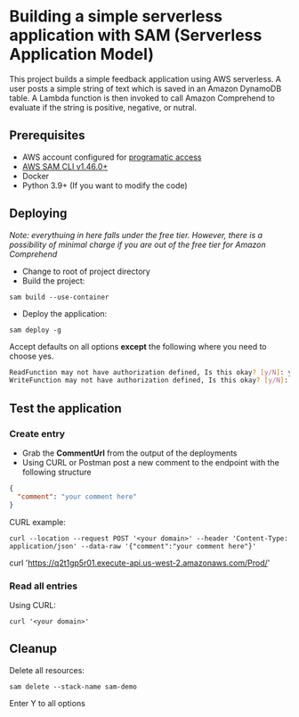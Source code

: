 <!-- 
Copyright Amazon.com, Inc. or its affiliates. All Rights Reserved.
SPDX-License-Identifier: MIT-0
-->

# Building a simple serverless application with SAM (Serverless Application Model)

This project builds a simple feedback application using AWS serverless. A user posts a simple string of text which is saved in an Amazon DynamoDB table. A Lambda function is then invoked to call Amazon Comprehend to evaluate if the string is positive, negative, or nutral.

## Prerequisites
* AWS account configured for [programatic access](https://docs.aws.amazon.com/general/latest/gr/aws-sec-cred-types.html)
* [AWS SAM CLI v1.46.0+](https://aws.amazon.com/serverless/sam/)
* Docker
* Python 3.9+ (If you want to modify the code)

## Deploying
*Note: everythuing in here falls under the free tier. However, there is a possibility of minimal charge if you are out of the free tier for Amazon Comprehend*
* Change to root of project directory
* Build the project:
```
sam build --use-container
```
* Deploy the application:
```
sam deploy -g
```
Accept defaults on all options **except** the following where you need to choose yes.
```bash
ReadFunction may not have authorization defined, Is this okay? [y/N]: y
WriteFunction may not have authorization defined, Is this okay? [y/N]: y
```

## Test the application

### Create entry
* Grab the **CommentUrl** from the output of the deployments
* Using CURL or Postman post a new comment to the endpoint with the following structure
```json
{
  "comment": "your comment here"
}
```

CURL example:
```
curl --location --request POST '<your domain>' --header 'Content-Type: application/json' --data-raw '{"comment":"your comment here"}'
```


curl 'https://q2t1gp5r01.execute-api.us-west-2.amazonaws.com/Prod/'

### Read all entries
Using CURL:

```
curl '<your domain>'
```

## Cleanup

Delete all resources:
```
sam delete --stack-name sam-demo
```
Enter Y to all options
